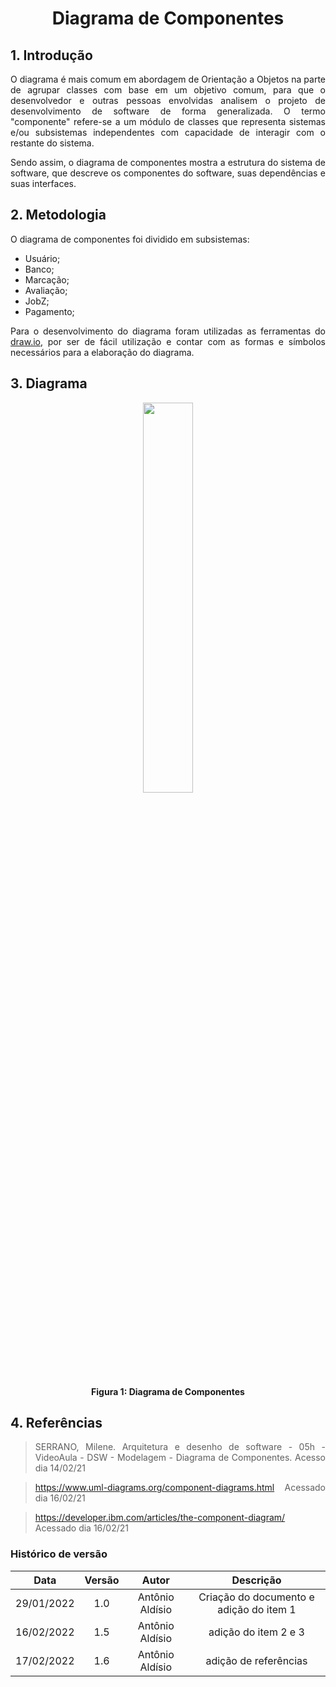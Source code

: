 # <center> Diagrama de Componentes

<div align="justify">

## 1. Introdução

O diagrama é mais comum em abordagem de Orientação a Objetos na parte de agrupar classes com base em um objetivo comum, para que o desenvolvedor e outras pessoas envolvidas analisem o projeto de desenvolvimento de software de forma generalizada. O termo "componente" refere-se a um módulo de classes que representa sistemas e/ou subsistemas independentes com capacidade de interagir com o restante do sistema.

Sendo assim, o diagrama de componentes mostra a estrutura do sistema de software, que descreve os componentes do software, suas dependências e suas interfaces.

## 2. Metodologia

O diagrama de componentes foi dividido em subsistemas:
* Usuário;
* Banco;
* Marcação;
* Avaliação;
* JobZ;
* Pagamento;

Para o desenvolvimento do diagrama foram utilizadas as ferramentas do [draw.io](https://app.diagrams.net), por ser de fácil utilização e contar com as formas e símbolos necessários para a elaboração do diagrama.

## 3. Diagrama

<p align='center'>
    <img src='assets/images/Diagrama_Compomentes/Diagrama compomente.jpeg' width=40% height=auto>
    <figcaption align='center'>
        <b>Figura 1: Diagrama de Componentes</b>
        <br>
    </figcaption>
</p>


## 4. Referências

> SERRANO, Milene. Arquitetura e desenho de software - 05h - VideoAula - DSW - Modelagem - Diagrama de Componentes. Acesso dia 14/02/21

> https://www.uml-diagrams.org/component-diagrams.html Acessado dia 16/02/21

> https://developer.ibm.com/articles/the-component-diagram/  Acessado dia 16/02/21
</div>

### Histórico de versão

|    Data    | Versão |    Autor    |      Descrição       |
| :--------: | :----: | :---------: | :------------------: |
| 29/01/2022 |  1.0   | Antônio Aldísio | Criação do documento e adição do item 1 |
| 16/02/2022 |  1.5   | Antônio Aldísio | adição do item 2 e 3 |
| 17/02/2022 |  1.6   | Antônio Aldísio | adição de referências |
